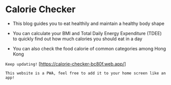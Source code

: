 # Calorie Checker

- This blog guides you to eat healthily and maintain a healthy body shape

- You can calculate your BMI and Total Daily Energy Expenditure (TDEE) to quickly find out how much calories you should eat in a day

- You can also check the food calorie of common categories among Hong Kong

`Keep updating!`
[https://calorie-checker-bc80f.web.app/]

`This website is a PWA, feel free to add it to your home screen like an app!`